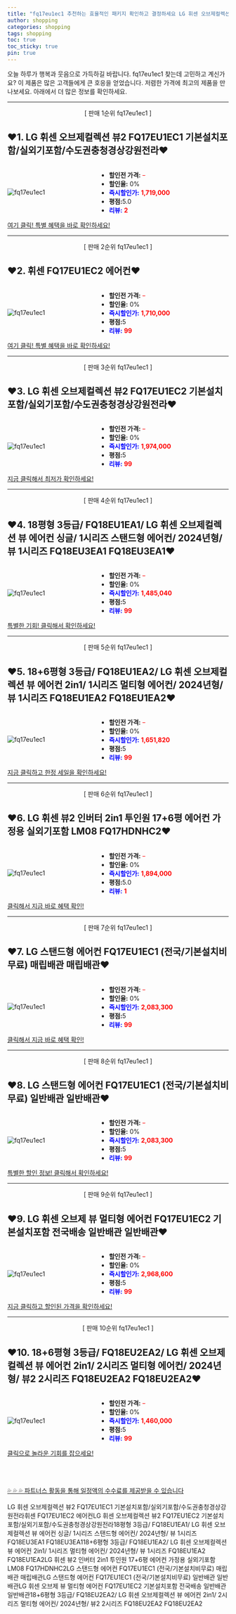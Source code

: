 ```yaml
---
title: "fq17eu1ec1 추천하는 효율적인 패키지 확인하고 결정하세요 LG 휘센 오브제컬렉션 뷰2 FQ17EU1EC1"
author: shopping
categories: shopping
tags: shopping
toc: true
toc_sticky: true
pin: true
---
```

오늘 하루가 행복과 웃음으로 가득하길 바랍니다. fq17eu1ec1 찾는데 고민하고 계신가요? 이 제품은 많은 고객들에게 큰 호응을 얻었습니다. 저렴한 가격에 최고의 제품을 만나보세요. 아래에서 더 많은 정보를 확인하세요.

---
<p class="toplist" style="margin: 0 auto; display: block; width: fit-content;">[ 판매 1순위 fq17eu1ec1 ]</p>

<h2><strong>❤️1. LG 휘센 오브제컬렉션 뷰2 FQ17EU1EC1 기본설치포함/실외기포함/수도권충청경상강원전라❤️</strong></h2>

<div style="display: flex; align-items: center;">
    <div style="flex: 0.4;">
        <img src="https://thumbnail8.coupangcdn.com/thumbnails/remote/230x230ex/image/vendor_inventory/1b54/a69103a2a036f1cca8823b4d06b2cf8850828c59c4e31617c8faddb517c0.jpg" alt="fq17eu1ec1" style="max-width: 100%;">
    </div>
    <div style="flex: 0.6; margin-left: 10px;">
        <ul>
            <li><strong>할인전 가격:</strong> <del style="color: red;">-</del></li>
            <li><strong>할인율:</strong> 0%</li>
            <li><span style='color:blue'><strong>즉시할인가:</strong></span> <span style='color:red'><strong>1,719,000</strong></span></li>
            <li><strong>평점:</strong>5.0</li>
            <li><span style='color:blue'><strong>리뷰:</strong></span> <span style='color:red'><strong>2</strong></span></li>
        </ul>
    </div>
</div>
<div class="center">
    <a href="https://William4Davisa.github.io?lptag=AF9450613&subid=githubio&pageKey=8090161177&traceid=V0-153&itemId=22846893395&vendorItemId=89881588425" class="myButton">
        여기 클릭! 특별 혜택을 바로 확인하세요!
    </a>
</div>


---
<p class="toplist" style="margin: 0 auto; display: block; width: fit-content;">[ 판매 2순위 fq17eu1ec1 ]</p>

<h2><strong>❤️2. 휘센 FQ17EU1EC2 에어컨❤️</strong></h2>

<div style="display: flex; align-items: center;">
    <div style="flex: 0.4;">
        <img src="https://thumbnail9.coupangcdn.com/thumbnails/remote/230x230ex/image/vendor_inventory/9836/d1b8562a44649817b767b0b5acdd3eac97226e75d80ba5173380a2606845.jpeg" alt="fq17eu1ec1" style="max-width: 100%;">
    </div>
    <div style="flex: 0.6; margin-left: 10px;">
        <ul>
            <li><strong>할인전 가격:</strong> <del style="color: red;">-</del></li>
            <li><strong>할인율:</strong> 0%</li>
            <li><span style='color:blue'><strong>즉시할인가:</strong></span> <span style='color:red'><strong>1,710,000</strong></span></li>
            <li><strong>평점:</strong>5</li>
            <li><span style='color:blue'><strong>리뷰:</strong></span> <span style='color:red'><strong>99</strong></span></li>
        </ul>
    </div>
</div>
<div class="center">
    <a href="https://William4Davisa.github.io?lptag=AF9450613&subid=githubio&pageKey=8242922621&traceid=V0-153&itemId=23720880532&vendorItemId=90745723189" class="myButton">
        여기 클릭! 특별 혜택을 바로 확인하세요!
    </a>
</div>


---
<p class="toplist" style="margin: 0 auto; display: block; width: fit-content;">[ 판매 3순위 fq17eu1ec1 ]</p>

<h2><strong>❤️3. LG 휘센 오브제컬렉션 뷰2 FQ17EU1EC2 기본설치포함/실외기포함/수도권충청경상강원전라❤️</strong></h2>

<div style="display: flex; align-items: center;">
    <div style="flex: 0.4;">
        <img src="https://thumbnail6.coupangcdn.com/thumbnails/remote/230x230ex/image/vendor_inventory/d132/9b57bcb92a85b9e6a7a2ec80958bcd61880849901906ba32aea555ddf313.jpg" alt="fq17eu1ec1" style="max-width: 100%;">
    </div>
    <div style="flex: 0.6; margin-left: 10px;">
        <ul>
            <li><strong>할인전 가격:</strong> <del style="color: red;">-</del></li>
            <li><strong>할인율:</strong> 0%</li>
            <li><span style='color:blue'><strong>즉시할인가:</strong></span> <span style='color:red'><strong>1,974,000</strong></span></li>
            <li><strong>평점:</strong>5</li>
            <li><span style='color:blue'><strong>리뷰:</strong></span> <span style='color:red'><strong>99</strong></span></li>
        </ul>
    </div>
</div>
<div class="center">
    <a href="https://William4Davisa.github.io?lptag=AF9450613&subid=githubio&pageKey=8090162117&traceid=V0-153&itemId=22846897614&vendorItemId=89881592609" class="myButton">
        지금 클릭해서 최저가 확인하세요!
    </a>
</div>


---
<p class="toplist" style="margin: 0 auto; display: block; width: fit-content;">[ 판매 4순위 fq17eu1ec1 ]</p>

<h2><strong>❤️4. 18평형 3등급/ FQ18EU1EA1/ LG 휘센 오브제컬렉션 뷰 에어컨 싱글/ 1시리즈 스탠드형 에어컨/ 2024년형/ 뷰 1시리즈 FQ18EU3EA1 FQ18EU3EA1❤️</strong></h2>

<div style="display: flex; align-items: center;">
    <div style="flex: 0.4;">
        <img src="https://thumbnail6.coupangcdn.com/thumbnails/remote/230x230ex/image/vendor_inventory/7fc7/a4bd22a2a4012606994b00f083d8d232c0924c66dd32d2bcf6279f123abf.jpg" alt="fq17eu1ec1" style="max-width: 100%;">
    </div>
    <div style="flex: 0.6; margin-left: 10px;">
        <ul>
            <li><strong>할인전 가격:</strong> <del style="color: red;">-</del></li>
            <li><strong>할인율:</strong> 0%</li>
            <li><span style='color:blue'><strong>즉시할인가:</strong></span> <span style='color:red'><strong>1,485,040</strong></span></li>
            <li><strong>평점:</strong>5</li>
            <li><span style='color:blue'><strong>리뷰:</strong></span> <span style='color:red'><strong>99</strong></span></li>
        </ul>
    </div>
</div>
<div class="center">
    <a href="https://William4Davisa.github.io?lptag=AF9450613&subid=githubio&pageKey=8121961341&traceid=V0-153&itemId=23039754043&vendorItemId=90149479716" class="myButton">
        특별한 기회! 클릭해서 확인하세요!
    </a>
</div>


---
<p class="toplist" style="margin: 0 auto; display: block; width: fit-content;">[ 판매 5순위 fq17eu1ec1 ]</p>

<h2><strong>❤️5. 18+6평형 3등급/ FQ18EU1EA2/ LG 휘센 오브제컬렉션 뷰 에어컨 2in1/ 1시리즈 멀티형 에어컨/ 2024년형/ 뷰 1시리즈 FQ18EU1EA2 FQ18EU1EA2❤️</strong></h2>

<div style="display: flex; align-items: center;">
    <div style="flex: 0.4;">
        <img src="https://thumbnail7.coupangcdn.com/thumbnails/remote/230x230ex/image/vendor_inventory/42d1/88e71ca4718f50ec01a30a2c8cf292086b48dbfa871e3ba3df1ea59c3197.jpg" alt="fq17eu1ec1" style="max-width: 100%;">
    </div>
    <div style="flex: 0.6; margin-left: 10px;">
        <ul>
            <li><strong>할인전 가격:</strong> <del style="color: red;">-</del></li>
            <li><strong>할인율:</strong> 0%</li>
            <li><span style='color:blue'><strong>즉시할인가:</strong></span> <span style='color:red'><strong>1,651,820</strong></span></li>
            <li><strong>평점:</strong>5</li>
            <li><span style='color:blue'><strong>리뷰:</strong></span> <span style='color:red'><strong>99</strong></span></li>
        </ul>
    </div>
</div>
<div class="center">
    <a href="https://William4Davisa.github.io?lptag=AF9450613&subid=githubio&pageKey=8121956005&traceid=V0-153&itemId=23039721275&vendorItemId=90149888485" class="myButton">
        지금 클릭하고 한정 세일을 확인하세요!
    </a>
</div>


---
<p class="toplist" style="margin: 0 auto; display: block; width: fit-content;">[ 판매 6순위 fq17eu1ec1 ]</p>

<h2><strong>❤️6. LG 휘센 뷰2 인버터 2in1 투인원 17+6평 에어컨 가정용 실외기포함 LM08 FQ17HDNHC2❤️</strong></h2>

<div style="display: flex; align-items: center;">
    <div style="flex: 0.4;">
        <img src="https://thumbnail6.coupangcdn.com/thumbnails/remote/230x230ex/image/vendor_inventory/8264/fb6979d98003339340d2084b7aba6a219e63b56da94b206a3e1e9d523f24.jpg" alt="fq17eu1ec1" style="max-width: 100%;">
    </div>
    <div style="flex: 0.6; margin-left: 10px;">
        <ul>
            <li><strong>할인전 가격:</strong> <del style="color: red;">-</del></li>
            <li><strong>할인율:</strong> 0%</li>
            <li><span style='color:blue'><strong>즉시할인가:</strong></span> <span style='color:red'><strong>1,894,000</strong></span></li>
            <li><strong>평점:</strong>5.0</li>
            <li><span style='color:blue'><strong>리뷰:</strong></span> <span style='color:red'><strong>1</strong></span></li>
        </ul>
    </div>
</div>
<div class="center">
    <a href="https://William4Davisa.github.io?lptag=AF9450613&subid=githubio&pageKey=8243129334&traceid=V0-153&itemId=23721716693&vendorItemId=85272197579" class="myButton">
        클릭해서 지금 바로 혜택 확인!
    </a>
</div>


---
<p class="toplist" style="margin: 0 auto; display: block; width: fit-content;">[ 판매 7순위 fq17eu1ec1 ]</p>

<h2><strong>❤️7. LG 스탠드형 에어컨 FQ17EU1EC1 (전국/기본설치비무료) 매립배관 매립배관❤️</strong></h2>

<div style="display: flex; align-items: center;">
    <div style="flex: 0.4;">
        <img src="https://thumbnail6.coupangcdn.com/thumbnails/remote/230x230ex/image/vendor_inventory/cb24/23ef418c80cfdf22eb26cc043217ac49139a5768aca4730689dbc2b1b615.jpg" alt="fq17eu1ec1" style="max-width: 100%;">
    </div>
    <div style="flex: 0.6; margin-left: 10px;">
        <ul>
            <li><strong>할인전 가격:</strong> <del style="color: red;">-</del></li>
            <li><strong>할인율:</strong> 0%</li>
            <li><span style='color:blue'><strong>즉시할인가:</strong></span> <span style='color:red'><strong>2,083,300</strong></span></li>
            <li><strong>평점:</strong>5</li>
            <li><span style='color:blue'><strong>리뷰:</strong></span> <span style='color:red'><strong>99</strong></span></li>
        </ul>
    </div>
</div>
<div class="center">
    <a href="https://William4Davisa.github.io?lptag=AF9450613&subid=githubio&pageKey=8118503298&traceid=V0-153&itemId=23019816151&vendorItemId=90122589078" class="myButton">
        클릭해서 지금 바로 혜택 확인!
    </a>
</div>


---
<p class="toplist" style="margin: 0 auto; display: block; width: fit-content;">[ 판매 8순위 fq17eu1ec1 ]</p>

<h2><strong>❤️8. LG 스탠드형 에어컨 FQ17EU1EC1 (전국/기본설치비무료) 일반배관 일반배관❤️</strong></h2>

<div style="display: flex; align-items: center;">
    <div style="flex: 0.4;">
        <img src="https://thumbnail6.coupangcdn.com/thumbnails/remote/230x230ex/image/vendor_inventory/cb24/23ef418c80cfdf22eb26cc043217ac49139a5768aca4730689dbc2b1b615.jpg" alt="fq17eu1ec1" style="max-width: 100%;">
    </div>
    <div style="flex: 0.6; margin-left: 10px;">
        <ul>
            <li><strong>할인전 가격:</strong> <del style="color: red;">-</del></li>
            <li><strong>할인율:</strong> 0%</li>
            <li><span style='color:blue'><strong>즉시할인가:</strong></span> <span style='color:red'><strong>2,083,300</strong></span></li>
            <li><strong>평점:</strong>5</li>
            <li><span style='color:blue'><strong>리뷰:</strong></span> <span style='color:red'><strong>99</strong></span></li>
        </ul>
    </div>
</div>
<div class="center">
    <a href="https://William4Davisa.github.io?lptag=AF9450613&subid=githubio&pageKey=8118503298&traceid=V0-153&itemId=23019816154&vendorItemId=90122589087" class="myButton">
        특별한 할인 정보! 클릭해서 확인하세요!
    </a>
</div>


---
<p class="toplist" style="margin: 0 auto; display: block; width: fit-content;">[ 판매 9순위 fq17eu1ec1 ]</p>

<h2><strong>❤️9. LG 휘센 오브제 뷰 멀티형 에어컨 FQ17EU1EC2 기본설치포함 전국배송 일반배관 일반배관❤️</strong></h2>

<div style="display: flex; align-items: center;">
    <div style="flex: 0.4;">
        <img src="https://thumbnail8.coupangcdn.com/thumbnails/remote/230x230ex/image/vendor_inventory/90d0/f4babdbead7cabe0c2e268677af4d9a9ba2b265f98ca136d3e2a6ec754fc.jpg" alt="fq17eu1ec1" style="max-width: 100%;">
    </div>
    <div style="flex: 0.6; margin-left: 10px;">
        <ul>
            <li><strong>할인전 가격:</strong> <del style="color: red;">-</del></li>
            <li><strong>할인율:</strong> 0%</li>
            <li><span style='color:blue'><strong>즉시할인가:</strong></span> <span style='color:red'><strong>2,968,600</strong></span></li>
            <li><strong>평점:</strong>5</li>
            <li><span style='color:blue'><strong>리뷰:</strong></span> <span style='color:red'><strong>99</strong></span></li>
        </ul>
    </div>
</div>
<div class="center">
    <a href="https://William4Davisa.github.io?lptag=AF9450613&subid=githubio&pageKey=8118072777&traceid=V0-153&itemId=23018270414&vendorItemId=90122725608" class="myButton">
        지금 클릭하고 할인된 가격을 확인하세요!
    </a>
</div>


---
<p class="toplist" style="margin: 0 auto; display: block; width: fit-content;">[ 판매 10순위 fq17eu1ec1 ]</p>

<h2><strong>❤️10. 18+6평형 3등급/ FQ18EU2EA2/ LG 휘센 오브제컬렉션 뷰 에어컨 2in1/ 2시리즈 멀티형 에어컨/ 2024년형/ 뷰2 2시리즈 FQ18EU2EA2 FQ18EU2EA2❤️</strong></h2>

<div style="display: flex; align-items: center;">
    <div style="flex: 0.4;">
        <img src="https://thumbnail10.coupangcdn.com/thumbnails/remote/230x230ex/image/vendor_inventory/b998/a46a9aae275f37c39c658a3ab247e21446dcfc40d47c9df24078d0da0351.jpg" alt="fq17eu1ec1" style="max-width: 100%;">
    </div>
    <div style="flex: 0.6; margin-left: 10px;">
        <ul>
            <li><strong>할인전 가격:</strong> <del style="color: red;">-</del></li>
            <li><strong>할인율:</strong> 0%</li>
            <li><span style='color:blue'><strong>즉시할인가:</strong></span> <span style='color:red'><strong>1,460,000</strong></span></li>
            <li><strong>평점:</strong>5</li>
            <li><span style='color:blue'><strong>리뷰:</strong></span> <span style='color:red'><strong>99</strong></span></li>
        </ul>
    </div>
</div>
<div class="center">
    <a href="https://William4Davisa.github.io?lptag=AF9450613&subid=githubio&pageKey=8141161613&traceid=V0-153&itemId=23135153026&vendorItemId=90302782813" class="myButton">
        클릭으로 놀라운 기회를 잡으세요!
    </a>
</div>

<br><br><br>[💦 💦 💦 파트너스 활동을 통해 일정액의 수수료를 제공받을 수 있습니다](https://link.coupang.com/a/bcpT2c)<br><br>LG 휘센 오브제컬렉션 뷰2 FQ17EU1EC1 기본설치포함/실외기포함/수도권충청경상강원전라휘센 FQ17EU1EC2 에어컨LG 휘센 오브제컬렉션 뷰2 FQ17EU1EC2 기본설치포함/실외기포함/수도권충청경상강원전라18평형 3등급/ FQ18EU1EA1/ LG 휘센 오브제컬렉션 뷰 에어컨 싱글/ 1시리즈 스탠드형 에어컨/ 2024년형/ 뷰 1시리즈 FQ18EU3EA1 FQ18EU3EA118+6평형 3등급/ FQ18EU1EA2/ LG 휘센 오브제컬렉션 뷰 에어컨 2in1/ 1시리즈 멀티형 에어컨/ 2024년형/ 뷰 1시리즈 FQ18EU1EA2 FQ18EU1EA2LG 휘센 뷰2 인버터 2in1 투인원 17+6평 에어컨 가정용 실외기포함 LM08 FQ17HDNHC2LG 스탠드형 에어컨 FQ17EU1EC1 (전국/기본설치비무료) 매립배관 매립배관LG 스탠드형 에어컨 FQ17EU1EC1 (전국/기본설치비무료) 일반배관 일반배관LG 휘센 오브제 뷰 멀티형 에어컨 FQ17EU1EC2 기본설치포함 전국배송 일반배관 일반배관18+6평형 3등급/ FQ18EU2EA2/ LG 휘센 오브제컬렉션 뷰 에어컨 2in1/ 2시리즈 멀티형 에어컨/ 2024년형/ 뷰2 2시리즈 FQ18EU2EA2 FQ18EU2EA2